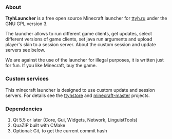### About

**TtyhLauncher** is a free open source Minecraft launcher for
[ttyh.ru](https://ttyh.ru) under the GNU GPL version 3.

The launcher allows to run different game clients, get updates, select
different versions of game clients, set java run arguments and upload player's
skin to a session server. About the custom session and update servers see below.

We are against the use of the launcher for illegal purposes, it is written just
for fun. If you like Minecraft, buy the game.


### Custom services

This minecraft launcher is designed to use custom update and session servers.
For details see the [ttyhstore](https://github.com/betrok/ttyhstore) and
[minecraft-master](https://github.com/betrok/minecraft-master) projects.

### Dependencies

1. Qt 5.5 or later (Core, Gui, Widgets, Network, LinguistTools)
2. QuaZIP built with CMake
3. Optional: Git, to get the current commit hash
